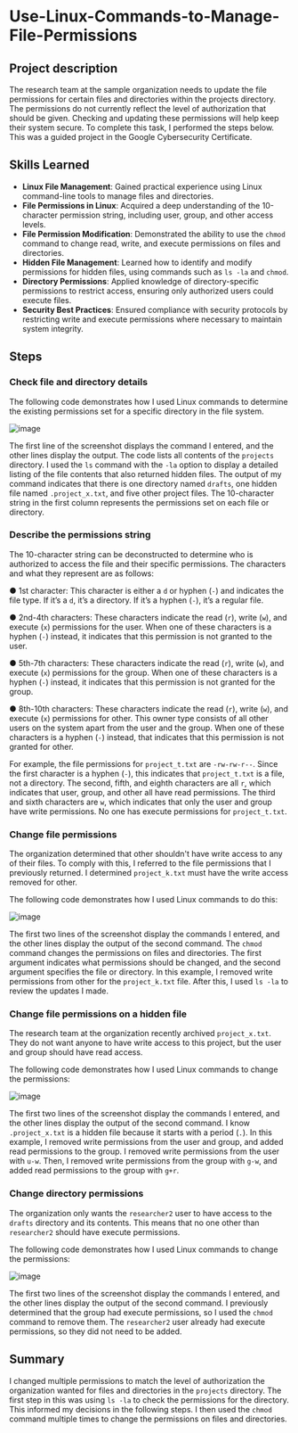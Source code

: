 # Use-Linux-Commands-to-Manage-File-Permissions

## Project description 

The research team at the sample organization needs to update the file permissions for certain files and directories within the projects directory. The permissions do not currently reflect the level of authorization that should be given. Checking and updating these permissions will help keep their system secure. To complete this task, I performed the steps below. This was a guided project in the Google Cybersecurity Certificate. 

## Skills Learned

- **Linux File Management**: Gained practical experience using Linux command-line tools to manage files and directories.
- **File Permissions in Linux**: Acquired a deep understanding of the 10-character permission string, including user, group, and other access levels.
- **File Permission Modification**: Demonstrated the ability to use the `chmod` command to change read, write, and execute permissions on files and directories.
- **Hidden File Management**: Learned how to identify and modify permissions for hidden files, using commands such as `ls -la` and `chmod`.
- **Directory Permissions**: Applied knowledge of directory-specific permissions to restrict access, ensuring only authorized users could execute files.
- **Security Best Practices**: Ensured compliance with security protocols by restricting write and execute permissions where necessary to maintain system integrity.

## Steps

### Check file and directory details

The following code demonstrates how I used Linux commands to determine the existing permissions set for a specific directory in the file system.

![image](https://github.com/user-attachments/assets/96129dae-3c43-4147-aa02-c2b15e1457f2)

The first line of the screenshot displays the command I entered, and the other lines display the output. The code lists all contents of the `projects` directory. I used the `ls` command with the `-la` option to display a detailed listing of the file contents that also returned hidden files. The output of my command indicates that there is one directory named `drafts`, one hidden file named `.project_x.txt`, and five other project files. The 10-character string in the first column represents the permissions set on each file or directory.

### Describe the permissions string

The 10-character string can be deconstructed to determine who is authorized to access the file and their specific permissions. The characters and what they represent are as follows:

●	1st character: This character is either a `d` or hyphen (`-`) and indicates the file type. If it’s a `d`, it’s a directory. If it’s a hyphen (`-`), it’s a regular file.

●	2nd-4th characters: These characters indicate the read (`r`), write (`w`), and execute (`x`) permissions for the user. When one of these characters is a hyphen (`-`) instead, it indicates that this permission is not granted to the user.

●	5th-7th characters: These characters indicate the read (`r`), write (`w`), and execute (`x`) permissions for the group. When  one of these characters is a hyphen (`-`) instead, it indicates that this permission is not granted for the group.

●	8th-10th characters: These characters indicate the read       (`r`), write (`w`), and execute (`x`) permissions for other. This owner type consists of all other users on the system apart from the user and the group. When one of these characters is a hyphen (`-`) instead, that indicates that this permission is    not granted for other.

For example, the file permissions for `project_t.txt` are `-rw-rw-r--`. Since the first character is a hyphen (`-`), this indicates that `project_t.txt` is a file, not a directory. The second, fifth, and eighth characters are all `r`, which indicates that user, group, and other all have read permissions. The third and sixth characters are `w`, which indicates that only the user and group have write permissions. No one has execute permissions for `project_t.txt`.

### Change file permissions

The organization determined that other shouldn't have write access to any of their files. To comply with this, I referred to the file permissions that I previously returned. I determined `project_k.txt` must have the write access removed for other.

The following code demonstrates how I used Linux commands to do this:

![image](https://github.com/user-attachments/assets/30893d12-9197-46b0-b2fd-0333ed9eeef4)

The first two lines of the screenshot display the commands I entered, and the other lines display the output of the second command. The `chmod` command changes the permissions on files and directories. The first argument indicates what permissions should be changed, and the second argument specifies the file or directory. In this example, I removed write permissions from other for the `project_k.txt` file. After this, I used `ls -la` to review the updates I made.

### Change file permissions on a hidden file

The research team at the organization recently archived `project_x.txt`. They do not want anyone to have write access to this project, but the user and group should have read access. 

The following code demonstrates how I used Linux commands to change the permissions:

![image](https://github.com/user-attachments/assets/aad330dd-5daf-43e2-900d-9199b0975925)

The first two lines of the screenshot display the commands I entered, and the other lines display the output of the second command. I know `.project_x.txt` is a hidden file because it starts with a period (`.`). In this example, I removed write permissions from the user and group, and added read permissions to the group. I removed write permissions from the user with `u-w`. Then, I removed write permissions from the group with `g-w`, and added read permissions to the group with `g+r`. 

### Change directory permissions

The organization only wants the `researcher2` user to have access to the `drafts` directory and its contents. This means that no one other than `researcher2` should have execute permissions.

The following code demonstrates how I used Linux commands to change the permissions:

![image](https://github.com/user-attachments/assets/cbec4ec4-3a2e-4e59-a940-f6b264c081cc)

The first two lines of the screenshot display the commands I entered, and the other lines display the output of the second command. I previously determined that the group had execute permissions, so I used the `chmod` command to remove them. The `researcher2` user already had execute permissions, so they did not need to be added.

## Summary

I changed multiple permissions to match the level of authorization the organization wanted for files and directories in the `projects` directory. The first step in this was using `ls -la` to check the permissions for the directory. This informed my decisions in the following steps. I then used the `chmod` command multiple times to change the permissions on files and directories.








